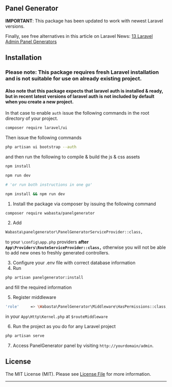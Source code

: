 ## Panel Generator

__IMPORTANT__: This package has been updated to work with newest Laravel versions.

Finally, see free alternatives in this article on Laravel News: [13 Laravel Admin Panel Generators](https://laravel-news.com/13-laravel-admin-panel-generators)

## Installation

### Please note: This package requires fresh Laravel installation and is not suitable for use on already existing project.
#### Also note that this package expects that laravel auth is installed & ready, but in recent latest versions of laravel auth is not included by default when you create a new project.

In that case to enable `auth` issue the following commands in the root directory of your project.
```sh
composer require laravel/ui
```
Then issue the following commands
```sh
php artisan ui bootstrap --auth
```
and then run the following to compile & build the js & css assets
```sh
npm install

npm run dev

# 'or run both instructions in one go'

npm install && npm run dev 
```

1. Install the package via composer by issuing the following command

```sh
composer require wabasta/panelgenerator
```
2. Add 
```sh
Wabasta\panelgenerator\PanelGeneratorServiceProvider::class,
```
to your `\config\app.php` providers **after `App\Providers\RouteServiceProvider::class,`** otherwise you will not be able to add new ones to freshly generated controllers.

3. Configure your .env file with correct database information
4. Run 
```sh
php artisan panelgenerator:install
```
and fill the required information

5. Register middleware 
```sh
'role'     => \Wabasta\PanelGenerator\Middleware\HasPermissions::class,
```
in your `App\Http\Kernel.php` at `$routeMiddleware`

6. Run the project as you do for any Laravel project
```sh
php artisan serve
```

7. Access PanelGenerator panel by visiting `http://yourdomain/admin`.

## License
The MIT License (MIT). Please see [License File](license.md) for more information.

---
